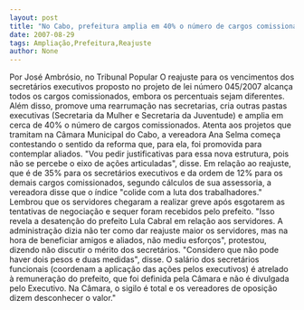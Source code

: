 ```yaml
---
layout: post
title: "No Cabo, prefeitura amplia em 40% o número de cargos comissionados e dá reajuste de 35% para secretários "
date: 2007-08-29
tags: Ampliação,Prefeitura,Reajuste
author: None
---
```


Por Jos&eacute; Ambr&oacute;sio, no Tribunal Popular
O reajuste para os vencimentos dos secret&aacute;rios executivos proposto no projeto de lei n&uacute;mero 045/2007 alcan&ccedil;a todos os cargos comissionados, embora os percentuais sejam diferentes. Al&eacute;m disso, promove uma rearruma&ccedil;&atilde;o nas secretarias, cria outras pastas executivas (Secretaria da Mulher e Secretaria da Juventude) e amplia em cerca de 40% o n&uacute;mero de cargos comissionados. 
Atenta aos projetos que tramitam na C&acirc;mara Municipal do Cabo, a vereadora Ana Selma come&ccedil;a contestando o sentido da reforma que, para ela, foi promovida para contemplar aliados. 
&quot;Vou pedir justificativas para essa nova estrutura, pois n&atilde;o se percebe o eixo de a&ccedil;&otilde;es articuladas&quot;, disse.
Em rela&ccedil;&atilde;o ao reajuste, que &eacute; de 35% para os secret&aacute;rios executivos e da ordem de 12% para os demais cargos comissionados, segundo c&aacute;lculos de sua assessoria, a vereadora disse que o &iacute;ndice &quot;colide com a luta dos trabalhadores.&quot; Lembrou que os servidores chegaram a realizar greve ap&oacute;s esgotarem as tentativas de negocia&ccedil;&atilde;o e sequer foram recebidos pelo prefeito. 
&quot;Isso revela a desaten&ccedil;&atilde;o do prefeito Lula Cabral em rela&ccedil;&atilde;o aos servidores. A administra&ccedil;&atilde;o dizia n&atilde;o ter como dar reajuste maior os servidores, mas na hora de beneficiar amigos e aliados, n&atilde;o mediu esfor&ccedil;os&quot;, protestou, dizendo n&atilde;o discutir o m&eacute;rito dos secret&aacute;rios. &quot;Considero que n&atilde;o pode haver dois pesos e duas medidas&quot;, disse.
O sal&aacute;rio dos secret&aacute;rios funcionais (coordenam a aplica&ccedil;&atilde;o das a&ccedil;&otilde;es pelos executivos) &eacute; atrelado &agrave; remunera&ccedil;&atilde;o do prefeito, que foi definida pela C&acirc;mara e n&atilde;o &eacute; divulgada pelo Executivo. Na C&acirc;mara, o sigilo &eacute; total e os vereadores de oposi&ccedil;&atilde;o dizem desconhecer o valor.&quot;
 